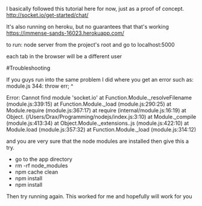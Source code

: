 I basically followed this tutorial here for now, just as a proof of concept. 
http://socket.io/get-started/chat/

It's also running on heroku, but no guarantees that that's working 
https://immense-sands-16023.herokuapp.com/

to run: 
node server from the project's root and go to localhost:5000

each tab in the browser will be a different user


#Troubleshooting

If you guys run into the same problem I did where you get an error such as:
  module.js 344:
    throw err;
    ^
    
  Error: Cannot find module 'socket.io'
    at Function.Module._resolveFilename (module.js:339:15)
    at Function.Module._load (module.js:290:25)
    at Module.require (module.js:367:17)
    at require (internal/module.js:16:19)
    at Object.<anonymous> (/Users/Drax/Programming/nodejs/index.js:3:10)
    at Module._compile (module.js:413:34)
    at Object.Module._extensions..js (module.js:422:10)
    at Module.load (module.js:357:32)
    at Function.Module._load (module.js:314:12)
    
    
and you are very sure that the node modules are installed then give this a try.

* go to the app directory
* rm -rf node_modules
* npm cache clean
* npm install
* npm install <other packages>

Then try running again. This worked for me and hopefully will work for you
